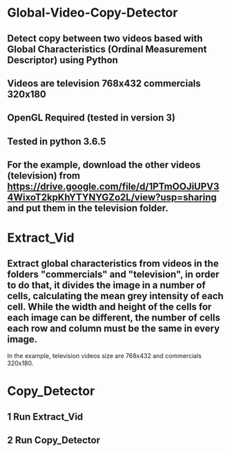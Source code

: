 # Global-Video-Copy-Detector
## Detect copy between two videos based with Global Characteristics (Ordinal Measurement Descriptor) using Python
## Videos are television 768x432 commercials 320x180

## OpenGL Required (tested in version 3)
## Tested in python 3.6.5

## For the example, download the other videos (television) from https://drive.google.com/file/d/1PTmOOJiUPV34WixoT2kpKhYTYNYGZo2L/view?usp=sharing and put them in the television folder.

# Extract_Vid
## Extract global characteristics from videos in the folders "commercials" and "television", in order to do that, it divides the image in a number of cells, calculating the mean grey intensity of each cell. While the width and height of the cells for each image can be different, the number of cells each row and column must be the same in every image.
In the example, television videos size are 768x432 and commercials 320x180.

# Copy_Detector

## 1 Run Extract_Vid
## 2 Run Copy_Detector
